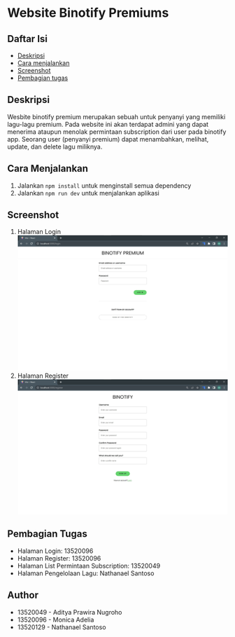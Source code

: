 # Website Binotify Premiums

## Daftar Isi
- [Deskripsi](#deskripsi)
- [Cara menjalankan](#cara-menjalankan-server)
- [Screenshot](#screenshot)
- [Pembagian tugas](#pembagian-tugas)

## Deskripsi
Wesbite binotify premium merupakan sebuah untuk penyanyi yang memiliki lagu-lagu premium. Pada website ini akan terdapat admini yang dapat menerima ataupun menolak permintaan subscription dari user pada binotify app. Seorang user (penyanyi premium) dapat menambahkan, melihat, update, dan delete lagu miliknya.

## Cara Menjalankan
1. Jalankan `npm install` untuk menginstall semua dependency
2. Jalankan `npm run dev` untuk menjalankan aplikasi

## Screenshot
1. Halaman Login
![Login](Screenshots/LoginPage.jpg)
2. Halaman Register
![Register](Screenshots/Register.jpg)

## Pembagian Tugas
- Halaman Login: 13520096
- Halaman Register: 13520096
- Halaman List Permintaan Subscription: 13520049
- Halaman Pengelolaan Lagu: Nathanael Santoso

## Author
- 13520049 - Aditya Prawira Nugroho
- 13520096 - Monica Adelia
- 13520129 - Nathanael Santoso